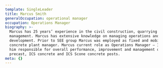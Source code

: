 ```yaml
---
template: SingleLeader
title: Marcus Smith
generalOccupation: operational manager
occupation: Operations Manager
biography: >-
  Marcus has 25 years’ experience in the civil construction, quarrying and plant
  management. Marcus has extensive knowledge on managing operations and market
  development. Prior to SEE group Marcus was employed as fixed and mobile
  concrete plant manager. Marcus current role as Operations Manager – ICS has
  him responsible for overall performance, improvement and management of ICS
  precast, ICS concrete and ICS Scone concrete posts.
meta: {}
---
```


